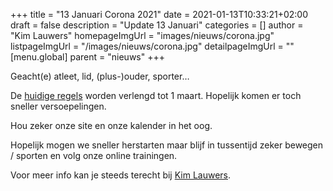 +++
title = "13 Januari Corona 2021"
date = 2021-01-13T10:33:21+02:00
draft = false
description = "Update 13 Januari"
categories = []
author = "Kim Lauwers"
homepageImgUrl = "images/nieuws/corona.jpg"
listpageImgUrl = "/images/nieuws/corona.jpg"
detailpageImgUrl = ""
[menu.global]
    parent = "nieuws"
+++



Geacht(e) atleet, lid, (plus-)ouder, sporter…

De [huidige regels](https://www.hln.be/buitenland/coronamaatregelen-voorlopig-verlengd-tot-1-maart-regering-spreekt-over-technische-kwestie-toch-nog-geen-besmetting-met-zuid-afrikaanse-variant-bekend-in-belgie~a8c43e67/) worden verlengd tot 1 maart.
Hopelijk komen er toch sneller versoepelingen.

Hou zeker onze site en onze kalender in het oog.

Hopelijk mogen we sneller herstarten maar blijf in tussentijd zeker bewegen / sporten en volg onze online trainingen.

Voor meer info kan je steeds terecht bij [Kim Lauwers](https://www.jujitsukeerbergen.be/trainers/#Kim_Lauwers).